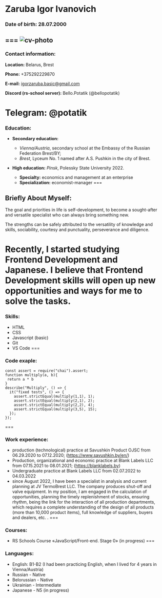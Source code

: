 # Zaruba Igor Ivanovich

### **Date of birth:** 28.07.2000
===
![cv-photo](/rsschool-cv/cv.png)
---
### Contact information:

**Location:** Belarus, Brest

**Phone:** +375292229870

**E-mail:** igorzaruba.basic@gmail.com

**Discord (rs-school server):** Bello.Potatik (@bellopotatik)

**Telegram:** @potatik
===
### Education:

* **Secondary education:** 
  - *Vienna/Austria*, secondary school at the Embassy of the Russian Federation Brest/BY; 
  - *Brest*, Lyceum No. 1 named after A.S. Pushkin in the city of Brest.

* **High education:** *Pinsk*, Polessky State University 2022.
  - **Specialty:** economics and management at an enterprise
  - **Specialization:** economist-manager 
===
## Briefly About Myself:

The goal and priorities in life is self-development, to become a sought-after and versatile specialist who can always bring something new.

The strengths can be safely attributed to the versatility of knowledge and skills, sociability, courtesy and punctuality, perseverance and diligence.

Recently, I started studying Frontend Development and Japanese. I believe that Frontend Development skills will open up new opportunities and ways for me to solve the tasks.
===
### Skills:

* HTML
* CSS
* Javascript (basic)
* Git
* VS Code
===
### Code exaple:

```
const assert = require("chai").assert;
function multiply(a, b){
 return a * b
}
describe("Multiply", () => {
  it("fixed tests", () => {
    assert.strictEqual(multiply(1,1), 1);
    assert.strictEqual(multiply(2,1), 2);
    assert.strictEqual(multiply(2,2), 4);
    assert.strictEqual(multiply(3,5), 15);   
  });
});
```
===
### Work experience:
 * production (technological) practice at Savushkin Product OJSC from 06.29.2020 to 07.12.2020; (https://www.savushkin.by/en/)
 * Production, organizational and economic practice at Blank Labels LLC from 07.15.2021 to 08.01.2021; (https://blanklabels.by)
 * Undergraduate practice at Blank Labels LLC from 02.07.2022 to 04.03.2022
 * since August 2022, I have been a specialist in analysis and current planning at JV TermoBrest LLC. The company produces shut-off and valve equipment. In my position, I am engaged in the calculation of opportunities, planning the timely replenishment of stocks, ensuring rhythm, being the link for the interaction of all production departments, which requires a complete understanding of the design of all products (more than 10,000 product items), full knowledge of suppliers, buyers and dealers, etc. .
===
### Courses:
 * RS Schools Course «JavaScript/Front-end. Stage 0» (in progress)
===
### Languages:
 * English: B1-B2 (I had been practicing English, when I lived for 4 years in Vienna/Austria)
 * Russian - Native
 * Belorussian - Native
 * Ukrainian - Intermediate
 * Japanese - N5 (in progress)